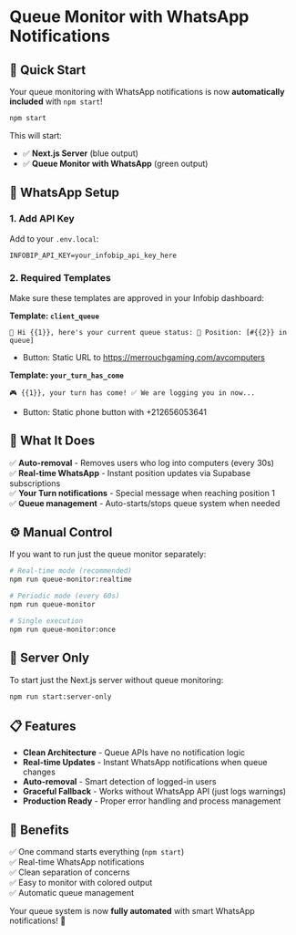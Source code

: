 # Queue Monitor with WhatsApp Notifications

## 🚀 Quick Start

Your queue monitoring with WhatsApp notifications is now **automatically included** with `npm start`!

```bash
npm start
```

This will start:
- ✅ **Next.js Server** (blue output)  
- ✅ **Queue Monitor with WhatsApp** (green output)

## 📱 WhatsApp Setup

### 1. Add API Key
Add to your `.env.local`:
```env
INFOBIP_API_KEY=your_infobip_api_key_here
```

### 2. Required Templates
Make sure these templates are approved in your Infobip dashboard:

**Template: `client_queue`**
```
👋 Hi {{1}}, here's your current queue status: 📍 Position: [#{{2}} in queue]
```
- Button: Static URL to https://merrouchgaming.com/avcomputers

**Template: `your_turn_has_come`**
```
🎮 {{1}}, your turn has come! ✅ We are logging you in now...
```
- Button: Static phone button with +212656053641

## 🎯 What It Does

✅ **Auto-removal** - Removes users who log into computers (every 30s)  
✅ **Real-time WhatsApp** - Instant position updates via Supabase subscriptions  
✅ **Your Turn notifications** - Special message when reaching position 1  
✅ **Queue management** - Auto-starts/stops queue system when needed  

## ⚙️ Manual Control

If you want to run just the queue monitor separately:

```bash
# Real-time mode (recommended)
npm run queue-monitor:realtime

# Periodic mode (every 60s)
npm run queue-monitor

# Single execution
npm run queue-monitor:once
```

## 🔧 Server Only

To start just the Next.js server without queue monitoring:

```bash
npm run start:server-only
```

## 📋 Features

- **Clean Architecture** - Queue APIs have no notification logic
- **Real-time Updates** - Instant WhatsApp notifications when queue changes
- **Auto-removal** - Smart detection of logged-in users
- **Graceful Fallback** - Works without WhatsApp API (just logs warnings)
- **Production Ready** - Proper error handling and process management

## 🎊 Benefits

✅ One command starts everything (`npm start`)  
✅ Real-time WhatsApp notifications  
✅ Clean separation of concerns  
✅ Easy to monitor with colored output  
✅ Automatic queue management  

Your queue system is now **fully automated** with smart WhatsApp notifications! 🎉 